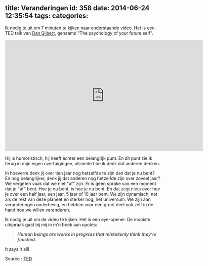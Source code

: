 title: Veranderingen
id: 358
date: 2014-06-24 12:35:54
tags:
categories:
---
Ik nodig je uit om 7 minuten te kijken naar onderstaande video. Het is een TED talk van [Dan Gilbert](http://www.ted.com/speakers/dan_gilbert "Dan Gilbert on TED"), genaamd "The psychology of your future self".

<!--more-->

<center><iframe src="https://embed-ssl.ted.com/talks/dan_gilbert_you_are_always_changing.html" width="640" height="360" frameborder="0" scrolling="no" webkitAllowFullScreen mozallowfullscreen allowFullScreen></iframe></center>

Hij is humoristisch, hij heeft echter een belangrijk punt. En dit punt zie ik terug in mijn eigen overtuigingen, alsmede hoe ik denk dat anderen denken.

In hoeverre denk jij over tien jaar nog hetzelfde te zijn dan dat je nu bent? En nog belangrijker, denk jij dat anderen nog hetzelfde zijn over zoveel jaar? We vergeten vaak dat we niet "af" zijn. Er is geen sprake van een moment dat je "af" bent. Hoe je nu bent, is hoe je nu bent. En dat zegt niets over hoe je over een half jaar, een jaar, 5 jaar of 10 jaar bent. We zijn dynamisch, net als de rest van deze planeet en sterker nog, het universum. We zijn aan veranderingen onderhevig, en hebben voor een groot deel ook zelf in de hand hoe we willen veranderen.

Ik nodig je uit om de video te kijken. Het is een eye-opener. De mooiste uitspraak gaat bij mij in m'n boek aan quotes:

> _**Human beings are works in progress that mistakenly think they're finished.**_

It says it all!

Source : [TED](http://www.ted.com/talks/dan_gilbert_you_are_always_changing "Dan Gilbert - You are always changing")